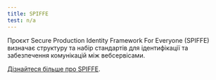 ```yaml
---
title: SPIFFE
test: n/a
---
```


Проєкт Secure Production Identity Framework For Everyone (SPIFFE) визначає структуру та набір стандартів для ідентифікації та забезпечення комунікацій між вебсервісами.

[Дізнайтеся більше про SPIFFE](https://spiffe.io/spiffe/concepts/).
